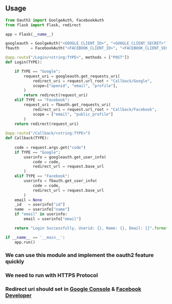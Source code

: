 ## Usage

```python
from Oauth2 import GoolgeAuth, FacebookAuth
from flask import Flask, redirect

app = Flask(__name__)

googleauth = GoolgeAuth("<GOOGLE_CLIENT_ID>", "<GOOGLE_CLIENT_SECRET>")
fbauth     = FacebookAuth("<FACEBOOK_CLIENT_ID>", "<FACEBOOK_CLIENT_SECRET>")

@app.route("/Login/<string:TYPE>", methods = ["POST"])
def Login(TYPE):

    if TYPE == "Google":
        request_uri = googleauth.get_requests_uri(
            redirect_uri = request.url_root + "Callback/Google",
            scope=["openid", "email", "profile"],
        )
        return redirect(request_uri)
    elif TYPE == "Facebook":
        request_uri = fbauth.get_requests_uri(
            redirect_uri = request.url_root + "Callback/Facebook",
            scope = ["email", "public_profile"]
        )
    return redirect(request_uri)
        
@app.route("/Callback/<string:TYPE>")
def Callback(TYPE):
   
    code = request.args.get("code")
    if TYPE == "Google":
        userinfo = googleauth.get_user_info(
            code = code,
            redirect_url = request.base_url
        )
    elif TYPE == "Facebook":
        userinfo = fbauth.get_user_info(
            code = code,
            redirect_url = request.base_url
        )
    email = None
    _id   = userinfo["id"]
    name  = userinfo["name"]
    if "email" in userinfo:
        email = userinfo["email"]

    return "Login Successfully, Userid: {}, Name: {}, Email: {}".format(_id, name, email)

if __name__ == '__main__':
	app.run()

```

### We can use this module and implement the oauth2 feature quickly

### We need to run with HTTPS Protocol

### Redirect uri should set in [Google Console](https://console.cloud.google.com/apis) & [Facebook Developer](https://developers.facebook.com/apps)